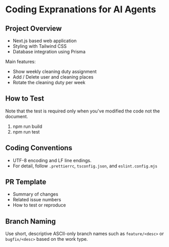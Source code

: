 # Coding Expranations for AI Agents

## Project Overview

- Next.js based web application
- Styling with Tailwind CSS
- Database integration using Prisma

Main features:

- Show weekly cleaning duty assignment
- Add / Delete user and cleaning places
- Rotate the cleaning duty per week

## How to Test

Note that the test is required only when you've modified the code not the document.

1. npm run build
2. npm run test

## Coding Conventions

- UTF-8 encoding and LF line endings.
- For detail, follow `.prettierrc`, `tsconfig.json`, and `eslint.config.mjs`

## PR Template

- Summary of changes
- Related issue numbers
- How to test or reproduce

## Branch Naming

Use short, descriptive ASCII-only branch names such as `feature/<desc>` or `bugfix/<desc>` based on the work type.